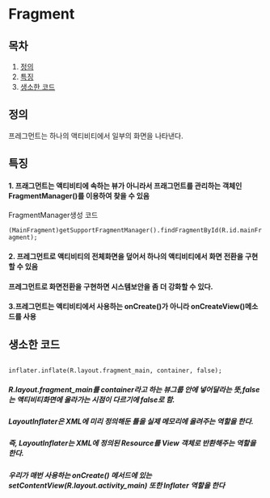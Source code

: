 Fragment
=====
## 목차
1. [정의](#-정의)
2. [특징](#-특징)
3. [생소한 코드](#-생소한-코드)

## 정의
프레그먼트는 하나의 액티비티에서 일부의 화면을 나타낸다.
## 특징
#### 1. 프래그먼트는 액티비티에 속하는 뷰가 아니라서 프래그먼트를 관리하는 객체인 FragmentManager()를 이용하여 찾을 수 있음  
FragmentManager생성 코드  
<code>
(MainFragment)getSupportFragmentManager().findFragmentById(R.id.mainFragment);
</code>  
#### 2. 프레그먼트로 액티비티의 전체화면을 덮어서 하나의 액티비티에서 화면 전환을 구현할 수 있음
#### 프레그먼트로 화면전환을 구현하면 시스템보안을 좀 더 강화할 수 있다.  
#### 3.프레그먼트는 액티비티에서 사용하는 onCreate()가 아니라 onCreateView()메소드를 사용  
## 생소한 코드  
<code>
inflater.inflate(R.layout.fragment_main, container, false);
</code>
    
##### R.layout.fragment_main를 container라고 하는 뷰그룹 안에 넣어달라는 뜻,false는 액티비티화면에 올라가는 시점이 다르기에 false로 함.  
##### LayoutInflater은 XML에 미리 정의해둔 틀을 실제 메모리에 올려주는 역할을 한다.  
##### 즉, LayoutInflater는 XML에 정의된 Resource를 View 객체로 반환해주는 역할을 한다.  
##### 우리가 매번 사용하는 onCreate() 메서드에 있는 setContentView(R.layout.activity_main) 또한 Inflater 역할을 한다  
